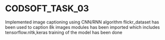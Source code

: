 # CODSOFT_TASK_03
Implemented image captioning using CNN/RNN algorithm
flickr_dataset has been used to caption 8k images
modules has been imported which includes tensorflow.nltk,keras
training of the model has been done
